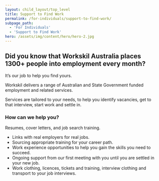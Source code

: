 ```yaml
---
layout: child_layout/top_level
title: Support to Find Work
permalink: /for-individuals/support-to-find-work/
subpage_path:
  - 'For Individuals'
  - 'Support to Find Work'
hero: /assets/img/content/hero/hero-2.jpg
---
```


## Did you know that Workskil Australia places 1300+ people into employment every month?

It’s our job to help you find yours.

Workskil delivers a range of Australian and State Government funded employment and related services.

Services are tailored to your needs, to help you identify vacancies, get to that interview, start work and settle in.

### How can we help you?

Resumes, cover letters, and job search training.

* Links with real employers for real jobs.
* Sourcing appropriate training for your career path.
* Work experience opportunities to help you gain the skills you need to succeed.
* Ongoing support from our first meeting with you until you are settled in your new job.
* Work clothing, licences, tickets and training, interview clothing and transport to your job interviews.